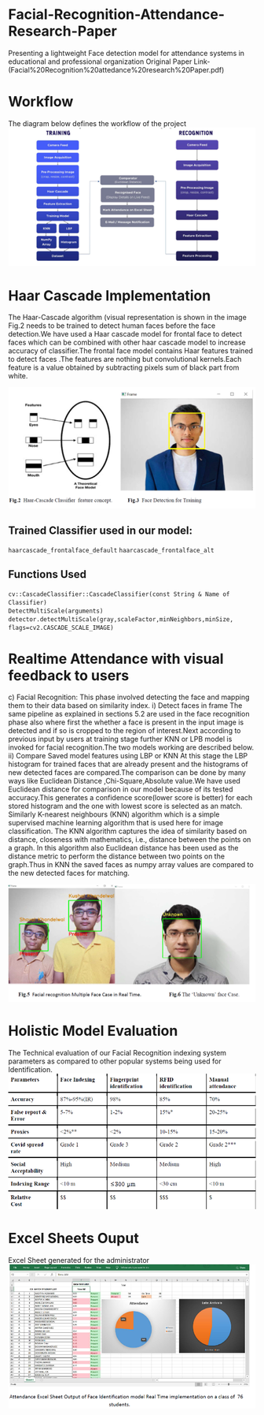 # Facial-Recognition-Attendance-Research-Paper
Presenting a lightweight Face detection model for attendance systems in educational and professional organization
Original Paper Link-(Facial%20Recognition%20attedance%20research%20Paper.pdf)

# Workflow
The diagram below defines the workflow of the project
![workflow](Images/Workflow.png)

# Haar Cascade Implementation
The Haar-Cascade algorithm (visual representation is shown in the image Fig.2 needs to be trained to detect human faces before the face detection.We have used a Haar cascade model for frontal face to detect faces which can be combined with other haar cascade model to increase accuracy of classifier.The frontal face model contains Haar features trained to detect faces .The features  are nothing but convolutional kernels.Each feature is a value obtained by subtracting pixels sum of black part from white.

![HaarCascade](Images/Haar_Cascade_Implemetation.png)

## Trained Classifier used in our model:
`haarcascade_frontalface_default`
`haarcascade_frontalface_alt`
## Functions Used
`cv::CascadeClassifier::CascadeClassifier(const String & Name of Classifier)`	
`DetectMultiScale(arguments)`
`detector.detectMultiScale(gray,scaleFactor,minNeighbors,minSize, flags=cv2.CASCADE_SCALE_IMAGE)`

# Realtime Attendance with visual feedback to users
c) Facial Recognition:
This phase involved detecting the face and mapping them to their data based on similarity index.
i) Detect faces in frame
The same pipeline as explained in sections 5.2 are used in the face recognition phase also where first the whether a
face is present in the input image is detected and if so is cropped to the region of interest.Next according to previous
input by users at training stage further KNN or LPB model is invoked for facial recognition.The two models working
are described below.
ii) Compare Saved model features using LBP or KNN
At this stage the LBP histogram for trained faces that are already present and the histograms of new detected faces are
compared.The comparison can be done by many ways like Euclidean Distance ,Chi-Square,Absolute value.We have
used Euclidean distance for comparison in our model because of its tested accuracy.This generates a confidence
score(lower score is better) for each stored histogram and the one with lowest score is selected as an match.
Similarly K-nearest neighbours (KNN) algorithm which is a simple supervised machine learning algorithm that is
used here for image classification. The KNN algorithm captures the idea of similarity based on distance, closeness
with mathematics, i.e., distance between the points on a graph. In this algorithm also Euclidean distance has been used
as the distance metric to perform the distance between two points on the graph.Thus in KNN the saved faces as numpy
array values are compared to the new detected faces for matching.

![Recognition Image](Images/Realtime_recognition_Visualization.png)

# Holistic Model Evaluation
The Technical evaluation of our Facial Recognition indexing system parameters as compared to other popular systems being used for Identification.
![Evaluation Image](Images/Holistic_evaluation.png)

# Excel Sheets Ouput
Excel Sheet generated for the administrator 
![Excel Sheet Image](Images/Attendance_Excel_Sheet_Output.png)
